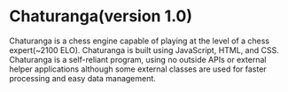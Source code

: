 # Chaturanga(version 1.0)
Chaturanga is a chess engine capable of playing at the level of a chess expert(~2100 ELO). Chaturanga is built using JavaScript, HTML, and CSS. Chaturanga is a self-reliant program, using no outside APIs or external helper applications although some external classes are used for faster processing and easy data management.
